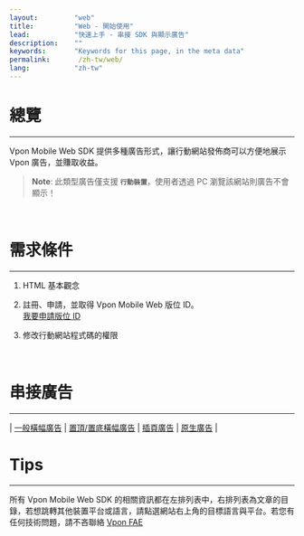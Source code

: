```yaml
---
layout:         "web"
title:          "Web - 開始使用"
lead:           "快速上手 - 串接 SDK 與顯示廣告"
description:    ""
keywords:       "Keywords for this page, in the meta data"
permalink:       /zh-tw/web/
lang:           "zh-tw"
---
```


# 總覽
---
Vpon Mobile Web SDK 提供多種廣告形式，讓行動網站發佈商可以方便地展示 Vpon 廣告，並賺取收益。 <br>

> **Note**:
>此類型廣告僅支援<strong> `行動裝置`</strong>，使用者透過 PC 瀏覽該網站則廣告不會顯示！
<br>

# 需求條件
---

1. HTML 基本觀念

2. 註冊、申請，並取得 Vpon Mobile Web 版位 ID。<br>
  [我要申請版位 ID](http://console.vpon.com)

3. 修改行動網站程式碼的權限
<br>

# 串接廣告
---

| [一般橫幅廣告][1] | [置頂/置底橫幅廣告][2] | [插頁廣告][3] | [原生廣告][4] |

# Tips
---
所有 Vpon Mobile Web SDK 的相關資訊都在左排列表中，右排列表為文章的目錄，若想跳轉其他裝置平台或語言，請點選網站右上角的目標語言與平台。若您有任何技術問題，請不吝聯絡 [Vpon FAE](mailto:fae@vpon.com)


[1]: {{site.baseurl}}/zh-tw/web/original-banner/
[2]: {{site.baseurl}}/zh-tw/web/adhesion-banner/
[3]: {{site.baseurl}}/zh-tw/web/interstitial/
[4]: {{site.baseurl}}/zh-tw/web/native/
